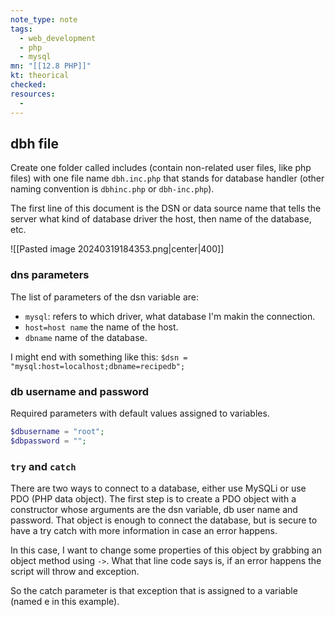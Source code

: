 ```yaml
---
note_type: note
tags:
  - web_development
  - php
  - mysql
mn: "[[12.8 PHP]]"
kt: theorical
checked: 
resources:
  - 
---
```


## dbh file
Create one folder called includes (contain non-related user files, like php files) with one file name `dbh.inc.php` that stands for database handler (other naming convention is `dbhinc.php` or `dbh-inc.php`). 

The first line of this document is the DSN or data source name that tells the server what kind of database driver the host, then name of the database, etc. 

![[Pasted image 20240319184353.png|center|400]]
### dns parameters
The list of parameters of the dsn variable are:
- `mysql`: refers to which driver, what database I'm makin the connection. 
- `host=host name` the name of the host. 
- `dbname` name of the database.

I might end with something like this: `$dsn = "mysql:host=localhost;dbname=recipedb";`
### db username and password
Required parameters with default values assigned to variables.

```PHP
$dbusername = "root";
$dbpassword = "";
```
### `try` and `catch`
There are two ways to connect to a database, either use MySQLi or use PDO (PHP data object). The first step is to create a PDO object with a constructor whose arguments are the dsn variable, db user name and password. That object is enough to connect the database, but is secure to have a try catch with more information in case an error happens.

In this case, I want to change some properties of this object by grabbing an object method using `->`. What that line code says is, if an error happens the script will throw and exception. 

So the catch parameter is that exception that is assigned to a variable (named e in this example).
